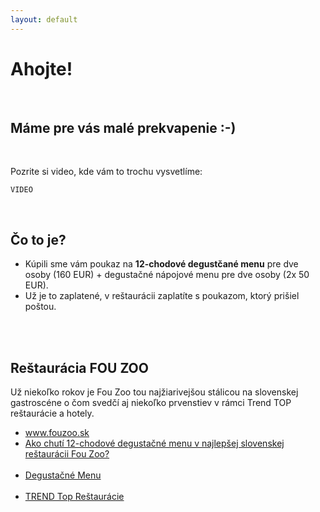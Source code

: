 ```yaml
---
layout: default
---
```


<div class="wrapper">

  <div class="row row--full">
    <h1>Ahojte!</h1>
    <h2>Máme pre vás malé prekvapenie :-)</h2>
    <p>Pozrite si video, kde vám to trochu vysvetlíme:</p>
    
    VIDEO
    
    <h2>Čo to je?</h2>
    <ul>
      <li>Kúpili sme vám poukaz na <b>12-chodové degustčané menu</b> pre dve osoby (160 EUR) + degustačné nápojové menu pre dve osoby (2x 50 EUR).</li>
      <li>Už je to zaplatené, v reštaurácii zaplatíte s poukazom, ktorý prišiel poštou.</li>
    </ul>
    <h2>Reštaurácia FOU ZOO</h2>
    <p>Už niekoľko rokov je Fou Zoo tou najžiarivejšou stálicou na slovenskej gastroscéne o čom svedčí aj niekoľko prvenstiev v rámci Trend TOP reštaurácie a hotely.</p>
    <ul>
      <li><a ref="http://www.fouzoo.sk/">www.fouzoo.sk</a></li>
      <li><a href="https://refresher.sk/35095-Ako-chuti-12chodove-degustacne-menu-v-najlepsej-slovenskej-restauracii-Fou-Zoo">Ako chutí 12-chodové degustačné menu v najlepšej slovenskej reštaurácii Fou Zoo?</a></li>
      <li><a href="http://www.fouzoo.sk/sk/menu/jedla/">Degustačné Menu</a></li>
      <li><a href="https://restauracie.etrend.sk/hodnotenie-restauracii/fou-zoo.html">TREND Top Reštaurácie</a></li>
    </ul>
  </div>

</div>
